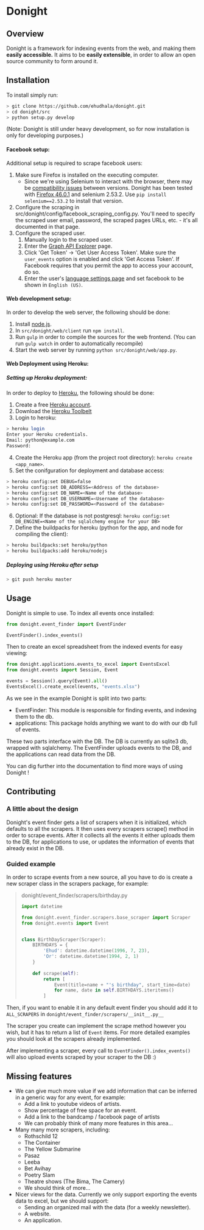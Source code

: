 # Donight

## Overview

Donight is a framework for indexing events from the web, and making them **easily accessible.**
It aims to be **easily extensible**, in order to allow an open source community to form around it.

## Installation

To install simply run:

```bash
> git clone https://github.com/ehudhala/donight.git
> cd donight/src
> python setup.py develop
```

(Note: Donight is still under heavy development, so for now installation is only for developing purposes.)

#### Facebook setup:

Additional setup is required to scrape facebook users:

1. Make sure Firefox is installed on the executing computer.
    * Since we're using Selenium to interact with the browser, there may be 
    [compatibility issues](http://www.seleniumhq.org/about/platforms.jsp) between versions.
    Donight has been tested with [Firefox 46.0.1](https://ftp.mozilla.org/pub/firefox/releases/46.0.1/) and 
    selenium 2.53.2. Use `pip install selenium==2.53.2` to install that version.
2. Configure the scraping in src/donight/config/facebook_scraping_config.py. You'll need to specify the scraped
user email, password, the scraped pages URLs, etc. - it's all documented in that page.
4. Configure the scraped user.
    1. Manually login to the scraped user.
    2. Enter the [Graph API Explorer](https://developers.facebook.com/tools/explorer) page.
    3. Click 'Get Token' → 'Get User Access Token'. Make sure the `user_events` option is enabled and click 'Get Access
    Token'. If Facebook requires that you permit the app to access your account, do so.
    4. Enter the user's [language settings page](https://www.facebook.com/settings?tab=language) and set facebook to 
    be shown in `English (US)`.
    

#### Web development setup:

In order to develop the web server, the following should be done:

1. Install [node.js](https://nodejs.org/).
2. In `src/donight/web/client` run `npm install`.
3. Run `gulp` in order to compile the sources for the web frontend. 
    (You can run `gulp watch` in order to automatically recompile)
4. Start the web server by running `python src/donight/web/app.py`.


#### Web Deployment using Heroku:

##### Setting up Heroku deployment:

In order to deploy to [Heroku](https://www.heroku.com/), the following should be done:

1. Create a free [Heroku account](https://signup.heroku.com/signup/dc).
2. Download the [Heroku Toolbelt](https://devcenter.heroku.com/toolbelt-downloads/windows)
3. Login to heroku:
```bash
> heroku login
Enter your Heroku credentials.
Email: python@example.com
Password:
```
4. Create the Heroku app (from the project root directory): `heroku create <app_name>`.
5. Set the conifguration for deployment and database access:
```bash
> heroku config:set DEBUG=false
> heroku config:set DB_ADDRESS=<Address of the database>
> heroku config:set DB_NAME=<Name of the database>
> heroku config:set DB_USERNAME=<Username of the database>
> heroku config:set DB_PASSWORD=<Password of the database>
```
6. Optional: If the database is not postgresql: `heroku config:set DB_ENGINE=<Name of the sqlalchemy engine for your DB>`
7. Define the buildpacks for heroku (python for the app, and node for compiling the client):
```bash
> heroku buildpacks:set heroku/python
> heroku buildpacks:add heroku/nodejs
```

##### Deploying using Heroku after setup

```bash
> git push heroku master
```


## Usage

Donight is simple to use. 
To index all events once installed:

```python
from donight.event_finder import EventFinder

EventFinder().index_events()
```

Then to create an excel spreadsheet from the indexed events for easy viewing:

```python
from donight.applications.events_to_excel import EventsExcel
from donight.events import Session, Event

events = Session().query(Event).all()
EventsExcel().create_excel(events, "events.xlsx")
```

As we see in the example Donight is split into two parts:

* EventFinder:
    This module is responsible for finding events, and indexing them to the db.
* applications:
    This package holds anything we want to do with our db full of events.
    
These two parts interface with the DB.
The DB is currently an sqlite3 db, wrapped with sqlalchemy.
The EventFinder uploads events to the DB, and the applications can read data from the DB.

You can dig further into the documentation to find more ways of using Donight !
    
## Contributing

### A little about the design

Donight's event finder gets a list of scrapers when it is initialized, which defaults to all the scrapers.
It then uses every scrapers scrape() method in order to scrape events.
After it collects all the events it either uploads them to the DB, for applications to use,
or updates the information of events that already exist in the DB.

### Guided example

In order to scrape events from a new source, all you have to do is create a new scraper class in the scrapers package,
for example:

> donight/event_finder/scrapers/birthday.py
> ```python
> import datetime
> 
> from donight.event_finder.scrapers.base_scraper import Scraper
> from donight.events import Event
> 
> 
> class BirthDayScraper(Scraper):
>     BIRTHDAYS = {
>         'Ehud': datetime.datetime(1996, 7, 23),
>         'Or': datetime.datetime(1994, 2, 1)
>     }
>     
>     def scrape(self):
>         return [
>             Event(title=name + "'s birthday", start_time=date)
>             for name, date in self.BIRTHDAYS.iteritems()
>         ]
> ```

Then, if you want to enable it in any default event finder you should add it to `ALL_SCRAPERS` in `donight/event_finder/scrapers/__init__.py__`

The scraper you create can implement the scrape method however you wish, but it has to return a list of `Event` items.
For more detailed examples you should look at the scrapers already implemented.

After implementing a scraper, every call to `EventFinder().index_events()` will also upload events scraped by your scraper to the DB :)

## Missing features

* We can give much more value if we add information that can be inferred in a generic way for any event, for example:
    * Add a link to youtube videos of artists.
    * Show percentage of free space for an event.
    * Add a link to the bandcamp / facebook page of artists
    * We can probably think of many more features in this area...
* Many many more scrapers, including:
    * Rothschild 12
    * The Container
    * The Yellow Submarine
    * Pasaz
    * Leeba
    * Bet Avihay
    * Poetry Slam
    * Theatre shows (The Bima, The Camery)
    * We should think of more...
* Nicer views for the data. 
    Currently we only support exporting the events data to excel, but we should support:
    * Sending an organized mail with the data (for a weekly newsletter).
    * A website.
    * An application.
    

